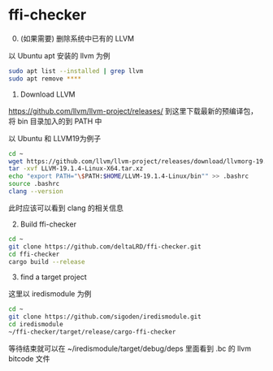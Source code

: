# ffi-checker

0. (如果需要) 删除系统中已有的 LLVM

以 Ubuntu apt 安装的 llvm 为例
```bash
sudo apt list --installed | grep llvm
sudo apt remove ****
```

1. Download LLVM

https://github.com/llvm/llvm-project/releases/ 到这里下载最新的预编译包，
将 bin 目录加入的到 PATH 中

以 Ubuntu 和 LLVM19为例子

```bash
cd ~
wget https://github.com/llvm/llvm-project/releases/download/llvmorg-19.1.4/LLVM-19.1.4-Linux-X64.tar.xz
tar -xvf LLVM-19.1.4-Linux-X64.tar.xz
echo "export PATH="\$PATH:$HOME/LLVM-19.1.4-Linux/bin"" >> .bashrc
source .bashrc
clang --version
```

此时应该可以看到 clang 的相关信息

2. Build ffi-checker
```bash
cd ~
git clone https://github.com/deltaLRD/ffi-checker.git
cd ffi-checker
cargo build --release
```

3. find a target project

这里以 iredismodule 为例

```bash
cd ~
git clone https://github.com/sigoden/iredismodule.git
cd iredismodule
~/ffi-checker/target/release/cargo-ffi-checker
```
等待结束就可以在 ~/iredismodule/target/debug/deps 里面看到 .bc 的 llvm bitcode 文件